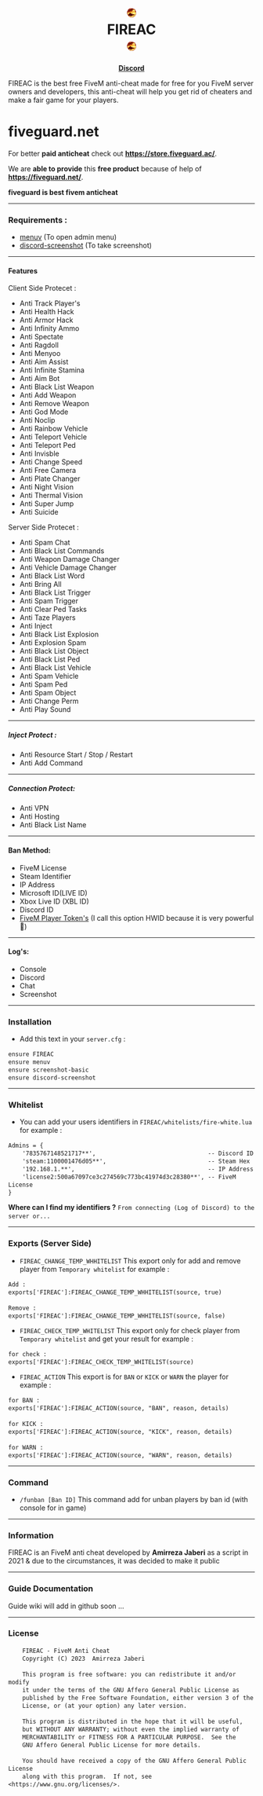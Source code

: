 <h1 align='center'><center><img src="https://github.com/AmirrezaJaberi/AmirrezaJaberi/blob/main/assist/logo/fireac.png" alt="what image shows" height="20" width="20"></center>   FIREAC   <center><img src="https://github.com/AmirrezaJaberi/AmirrezaJaberi/blob/main/assist/logo/fireac.png" alt="what image shows" height="20" width="20"></center></a></h1>
<p align='center'><b><a href='https://discord.gg/uvccDWtqhv'>Discord</a></b></h5>

FIREAC is the best free FiveM anti-cheat made for free for you FiveM server owners and developers, this anti-cheat will help you get rid of cheaters and make a fair game for your players.

# fiveguard.net
For better **paid anticheat** check out **https://store.fiveguard.ac/**.

We are **able to provide** this **free product** because of help of **https://fiveguard.net/**.

**fiveguard is best fivem anticheat**

---

### Requirements :

- [menuv](https://github.com/ThymonA/menuv/releases) (To open admin menu)
- [discord-screenshot](https://github.com/jaimeadf/discord-screenshot/releases) (To take screenshot)

---

#### Features

Client Side Protecet :

- Anti Track Player's
- Anti Health Hack
- Anti Armor Hack
- Anti Infinity Ammo
- Anti Spectate
- Anti Ragdoll
- Anti Menyoo
- Anti Aim Assist
- Anti Infinite Stamina
- Anti Aim Bot
- Anti Black List Weapon
- Anti Add Weapon
- Anti Remove Weapon
- Anti God Mode
- Anti Noclip
- Anti Rainbow Vehicle
- Anti Teleport Vehicle
- Anti Teleport Ped
- Anti Invisble
- Anti Change Speed
- Anti Free Camera
- Anti Plate Changer
- Anti Night Vision
- Anti Thermal Vision
- Anti Super Jump
- Anti Suicide

Server Side Protecet :

- Anti Spam Chat
- Anti Black List Commands
- Anti Weapon Damage Changer
- Anti Vehicle Damage Changer
- Anti Black List Word
- Anti Bring All
- Anti Black List Trigger
- Anti Spam Trigger
- Anti Clear Ped Tasks
- Anti Taze Players
- Anti Inject
- Anti Black List Explosion
- Anti Explosion Spam
- Anti Black List Object
- Anti Black List Ped
- Anti Black List Vehicle
- Anti Spam Vehicle
- Anti Spam Ped
- Anti Spam Object
- Anti Change Perm
- Anti Play Sound

---

##### Inject Protect :

- Anti Resource Start / Stop / Restart
- Anti Add Command

---

##### Connection Protect:

- Anti VPN
- Anti Hosting
- Anti Black List Name

---

#### Ban Method:

- FiveM License
- Steam Identifier
- IP Address
- Microsoft ID(LIVE ID)
- Xbox Live ID (XBL ID)
- Discord ID
- [FiveM Player Token's](https://docs.fivem.net/natives/?_0x54C06897) (I call this option HWID because it is very powerful 💪)

---

#### Log's:

- Console
- Discord
- Chat
- Screenshot

---

### Installation

- Add this text in your `server.cfg` :

```
ensure FIREAC
ensure menuv
ensure screenshot-basic
ensure discord-screenshot
```

---

### Whitelist

- You can add your users identifiers in `FIREAC/whitelists/fire-white.lua`
  for example :

```
Admins = {
    '7835767148521717**',                                -- Discord ID
    'steam:1100001476d05**',                             -- Steam Hex
    '192.168.1.**',                                      -- IP Address
    'license2:500a67097ce3c274569c773bc41974d3c28380**', -- FiveM License
}
```

**Where can I find my identifiers ?** `From connecting (Log of Discord) to the server or...`

---

### Exports (Server Side)

- `FIREAC_CHANGE_TEMP_WHHITELIST` This export only for add and remove player from `Temporary whitelist`
  for example :

```
Add :
exports['FIREAC']:FIREAC_CHANGE_TEMP_WHHITELIST(source, true)

Remove :
exports['FIREAC']:FIREAC_CHANGE_TEMP_WHHITELIST(source, false)
```

- `FIREAC_CHECK_TEMP_WHITELIST` This export only for check player from `Temporary whitelist` and get your result
  for example :

```
for check :
exports['FIREAC']:FIREAC_CHECK_TEMP_WHITELIST(source)
```

- `FIREAC_ACTION` This export is for `BAN` or `KICK` or `WARN` the player
  for example :

```
for BAN :
exports['FIREAC']:FIREAC_ACTION(source, "BAN", reason, details)

for KICK :
exports['FIREAC']:FIREAC_ACTION(source, "KICK", reason, details)

for WARN :
exports['FIREAC']:FIREAC_ACTION(source, "WARN", reason, details)
```

---

### Command

- `/funban [Ban ID]` This command add for unban players by ban id (with console for in game)

---

### Information

FIREAC is an FiveM anti cheat developed by **Amirreza Jaberi** as a script in 2021 & due to the circumstances, it was decided to make it public

---

### Guide Documentation

Guide wiki will add in github soon ...

---

### License

```
    FIREAC - FiveM Anti Cheat
    Copyright (C) 2023  Amirreza Jaberi

    This program is free software: you can redistribute it and/or modify
    it under the terms of the GNU Affero General Public License as
    published by the Free Software Foundation, either version 3 of the
    License, or (at your option) any later version.

    This program is distributed in the hope that it will be useful,
    but WITHOUT ANY WARRANTY; without even the implied warranty of
    MERCHANTABILITY or FITNESS FOR A PARTICULAR PURPOSE.  See the
    GNU Affero General Public License for more details.

    You should have received a copy of the GNU Affero General Public License
    along with this program.  If not, see <https://www.gnu.org/licenses/>.
```

